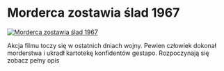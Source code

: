 Morderca zostawia ślad 1967 
=============
[![Morderca zostawia ślad 1967 ](http://vidos.pl/images/player.gif)](http://vidos.pl/morderca-zostawia-slad-1967)

 Akcja filmu toczy się w ostatnich dniach wojny. Pewien człowiek dokonał morderstwa i ukradł kartotekę konfidentów gestapo. Rozpoczynają się zobacz pełny opis

